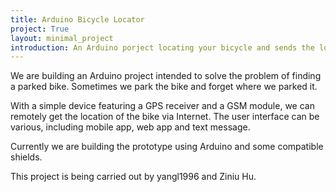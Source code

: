 ```yaml
---
title: Arduino Bicycle Locator
project: True
layout: minimal_project
introduction: An Arduino porject locating your bicycle and sends the location back to you.
---
```

We are building an Arduino project intended to solve the problem of finding a parked bike. Sometimes we park the bike and forget where we parked it.

With a simple device featuring a GPS receiver and a GSM module, we can remotely get the location of the bike via Internet. The user interface can be various, including mobile app, web app and text message.

Currently we are building the prototype using Arduino and some compatible shields.

This project is being carried out by yangl1996 and Ziniu Hu.
